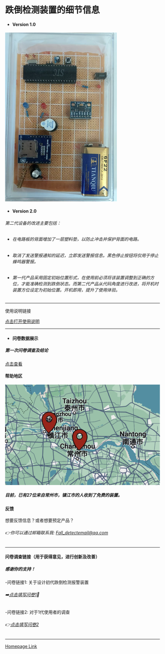 
# 跌倒检测装置的细节信息

- #### Version 1.0
 
![DATA](DEV.png)    


- #### Version 2.0
###### 第二代设备的改进主要包括：

- ###### 在电路板的背面增加了一层塑料垫，以防止冲击并保护背面的电路。
- ###### 取消了发送警报通知的延迟，立即发送警报信息。黑色停止按钮将仅用于停止蜂鸣器警报。
- ###### 第一代产品采用固定初始位置形式，在使用前必须将该装置调整到正确的方位，才能准确检测到跌倒状态。而第二代产品从代码角度进行改进，将开机时装置方位设定为初始位置。开机即用，提升了使用体验。
---

使用说明链接

[点击打开使用说明](https://esperaa.github.io/WebextensionforAutome-/)

---


- #### 问卷数据展示

##### 第一次问卷调查及结论
[点击查看](https://esperaa.github.io/Datacollection/)




  
#### 帮助地区
![MAP](MAP3.png)

##### 目前，已有27位来自常州市，镇江市的人收到了免费的装置。

#### 反馈
想要反馈信息？或者想要预定产品？
###### 👉你可以通过邮箱联系我: Fall_detectemail@qq.com
---
#### 问卷调查链接（用于获得意见，进行创新及改善）
##### 感谢你的支持！

-问卷链接1: 关于设计初代跌倒检测报警装置
###### ➡️[点击填写问卷1](https://v.wjx.cn/vm/Q2Frjo2.aspx#)📝

-问卷链接2: 对于1代使用者的调查
###### 👉[点击填写问卷2](https://www.wjx.cn/vm/Q72F9Z0.aspx# )

---
[Homepage Link](esperaa.github.io/meaidevice/)



